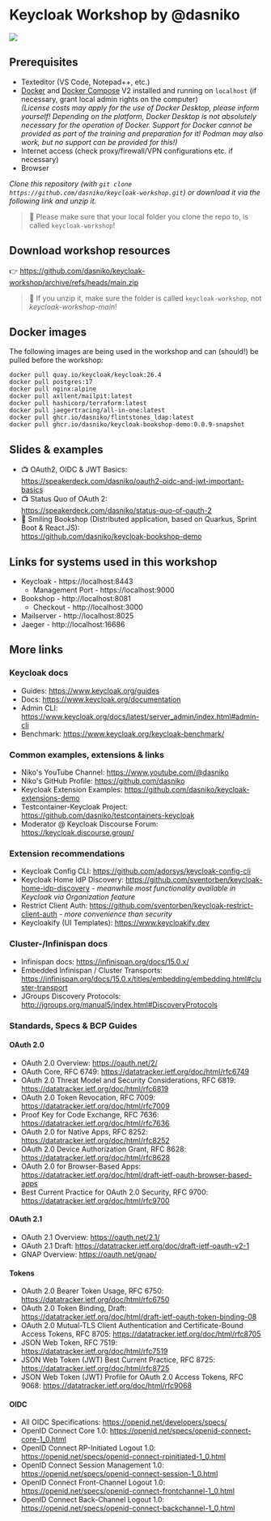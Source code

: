 # Keycloak Workshop by @dasniko

![](https://img.shields.io/badge/Keycloak-26.4-blue)

## Prerequisites

* Texteditor (VS Code, Notepad++, etc.)
* [Docker](https://www.docker.com/) and [Docker Compose](https://docs.docker.com/compose/) V2 installed and running on `localhost` (if necessary, grant local admin rights on the computer)  
  _(License costs may apply for the use of Docker Desktop, please inform yourself! Depending on the platform, Docker Desktop is not absolutely necessary for the operation of Docker. Support for Docker cannot be provided as part of the training and preparation for it! Podman may also work, but no support can be provided for this!)_
* Internet access (check proxy/firewall/VPN configurations etc. if necessary)
* Browser

_Clone this repository (with `git clone https://github.com/dasniko/keycloak-workshop.git`) or download it via the following link and unzip it._  

> 🚨 Please make sure that your local folder you clone the repo to, is called `keycloak-workshop`!

## Download workshop resources

👉 https://github.com/dasniko/keycloak-workshop/archive/refs/heads/main.zip

> 🚨 If you unzip it, make sure the folder is called `keycloak-workshop`, not _keycloak-workshop-main_!

## Docker images

The following images are being used in the workshop and can (should!) be pulled before the workshop:

```
docker pull quay.io/keycloak/keycloak:26.4
docker pull postgres:17
docker pull nginx:alpine
docker pull axllent/mailpit:latest
docker pull hashicorp/terraform:latest
docker pull jaegertracing/all-in-one:latest
docker pull ghcr.io/dasniko/flintstones_ldap:latest
docker pull ghcr.io/dasniko/keycloak-bookshop-demo:0.0.9-snapshot
```

## Slides & examples

* 📺 OAuth2, OIDC & JWT Basics:  
  https://speakerdeck.com/dasniko/oauth2-oidc-and-jwt-important-basics
* 📺 Status Quo of OAuth 2:  
  https://speakerdeck.com/dasniko/status-quo-of-oauth-2
* 📖 Smiling Bookshop (Distributed application, based on Quarkus, Sprint Boot & React.JS):  
https://github.com/dasniko/keycloak-bookshop-demo

## Links for systems used in this workshop

* Keycloak - https://localhost:8443
  * Management Port - https://localhost:9000
* Bookshop - http://localhost:8081
  * Checkout - http://localhost:3000
* Mailserver - http://localhost:8025
* Jaeger - http://localhost:16686

## More links

### Keycloak docs

* Guides: https://www.keycloak.org/guides
* Docs: https://www.keycloak.org/documentation
* Admin CLI: https://www.keycloak.org/docs/latest/server_admin/index.html#admin-cli
* Benchmark: https://www.keycloak.org/keycloak-benchmark/

### Common examples, extensions & links

* Niko's YouTube Channel:
https://www.youtube.com/@dasniko
* Niko's GitHub Profile:
https://github.com/dasniko
* Keycloak Extension Examples:
https://github.com/dasniko/keycloak-extensions-demo
* Testcontainer-Keycloak Project:
https://github.com/dasniko/testcontainers-keycloak
* Moderator @ Keycloak Discourse Forum:
https://keycloak.discourse.group/

### Extension recommendations

* Keycloak Config CLI: https://github.com/adorsys/keycloak-config-cli
* Keycloak Home IdP Discovery: https://github.com/sventorben/keycloak-home-idp-discovery - _meanwhile most functionality available in Keycloak via Organization feature_
* Restrict Client Auth: https://github.com/sventorben/keycloak-restrict-client-auth - _more convenience than security_
* Keycloakify (UI Templates): https://www.keycloakify.dev

### Cluster-/Infinispan docs

* Infinispan docs: https://infinispan.org/docs/15.0.x/
* Embedded Infinispan / Cluster Transports: https://infinispan.org/docs/15.0.x/titles/embedding/embedding.html#cluster-transport
* JGroups Discovery Protocols: http://jgroups.org/manual5/index.html#DiscoveryProtocols

### Standards, Specs & BCP Guides

#### OAuth 2.0

* OAuth 2.0 Overview: https://oauth.net/2/
* OAuth Core, RFC 6749: https://datatracker.ietf.org/doc/html/rfc6749
* OAuth 2.0 Threat Model and Security Considerations, RFC 6819: https://datatracker.ietf.org/doc/html/rfc6819
* OAuth 2.0 Token Revocation, RFC 7009: https://datatracker.ietf.org/doc/html/rfc7009
* Proof Key for Code Exchange, RFC 7636: https://datatracker.ietf.org/doc/html/rfc7636
* OAuth 2.0 for Native Apps, RFC 8252: https://datatracker.ietf.org/doc/html/rfc8252
* OAuth 2.0 Device Authorization Grant, RFC 8628: https://datatracker.ietf.org/doc/html/rfc8628
* OAuth 2.0 for Browser-Based Apps: https://datatracker.ietf.org/doc/html/draft-ietf-oauth-browser-based-apps
* Best Current Practice for OAuth 2.0 Security, RFC 9700: https://datatracker.ietf.org/doc/html/rfc9700

#### OAuth 2.1

* OAuth 2.1 Overview: https://oauth.net/2.1/
* OAuth 2.1 Draft: https://datatracker.ietf.org/doc/draft-ietf-oauth-v2-1
* GNAP Overview: https://oauth.net/gnap/

#### Tokens

* OAuth 2.0 Bearer Token Usage, RFC 6750: https://datatracker.ietf.org/doc/html/rfc6750
* OAuth 2.0 Token Binding, Draft: https://datatracker.ietf.org/doc/html/draft-ietf-oauth-token-binding-08
* OAuth 2.0 Mutual-TLS Client Authentication and Certificate-Bound Access Tokens, RFC 8705: https://datatracker.ietf.org/doc/html/rfc8705
* JSON Web Token, RFC 7519: https://datatracker.ietf.org/doc/html/rfc7519
* JSON Web Token (JWT) Best Current Practice, RFC 8725: https://datatracker.ietf.org/doc/html/rfc8725
* JSON Web Token (JWT) Profile for OAuth 2.0 Access Tokens, RFC 9068: https://datatracker.ietf.org/doc/html/rfc9068

#### OIDC

* All OIDC Specifications: https://openid.net/developers/specs/
* OpenID Connect Core 1.0: https://openid.net/specs/openid-connect-core-1_0.html
* OpenID Connect RP-Initiated Logout 1.0: https://openid.net/specs/openid-connect-rpinitiated-1_0.html
* OpenID Connect Session Management 1.0: https://openid.net/specs/openid-connect-session-1_0.html
* OpenID Connect Front-Channel Logout 1.0: https://openid.net/specs/openid-connect-frontchannel-1_0.html
* OpenID Connect Back-Channel Logout 1.0: https://openid.net/specs/openid-connect-backchannel-1_0.html
